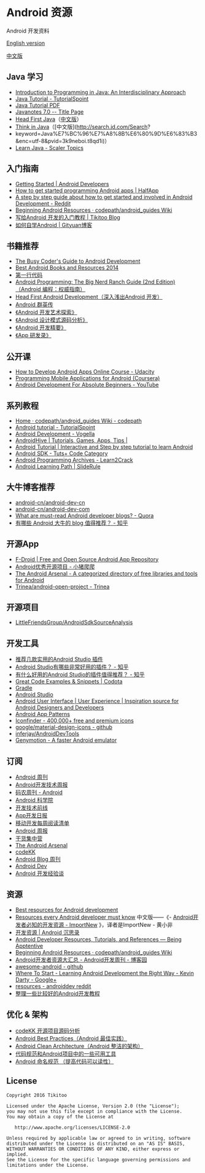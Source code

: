 #  Android 资源
Android 开发资料

[English version](https://github.com/Tikitoo/android-resources/blob/master/README.md)

[中文版](https://github.com/Tikitoo/android-resources/blob/master/README_ZH.md)



## Java 学习
- [Introduction to Programming in Java: An Interdisciplinary Approach](http://introcs.cs.princeton.edu/java/home/)
- [Java Tutorial - TutorialSpoint](http://www.tutorialspoint.com/java/)
- [Java Tutorial PDF](http://www.tutorialspoint.com/java/java_tutorial.pdf)
- [Javanotes 7.0 -- Title Page](http://math.hws.edu/eck/cs124/downloads/javanotes7.pdf)
- [Head First Java](http://shop.oreilly.com/product/9780596009205.do)（[中文版](http://item.jd.com/10222740.html)）
- [Think in Java](http://www.amazon.com/Thinking-Java-4th-Bruce-Eckel/dp/0131872486)（[中文版](http://search.jd.com/Search?
- keyword=Java%E7%BC%96%E7%A8%8B%E6%80%9D%E6%83%B3&enc=utf-8&pvid=3k9neboi.t8qd1i)）
- [Learn Java - Scaler Topics](https://www.scaler.com/topics/java/)




## 入门指南
- [Getting Started | Android Developers](https://developer.android.com/training/index.html)
- [How to get started programming Android apps | HalfApp](http://halfapp.com/blog/get-started-programming-android-apps/)
- [A step by step guide about how to get started and involved in Android Development - Reddit](http://www.reddit.com/r/Android/comments/1w3woc/a_step_by_step_guide_about_how_to_get_started_and/)
- [Beginning Android Resources · codepath/android_guides Wiki](https://github.com/codepath/android_guides/wiki/Beginning-Android-Resources)
- [写给Android 开发的入门教程 | Tikitoo Blog](http://tikitoo.github.io/2015/08/23/android-developer-tutorial/)
- [如何自学Android | Gityuan博客](http://gityuan.com/2016/04/24/how-to-study-android/)





## 书籍推荐
- [ The Busy Coder's Guide to Android Development](http://commonsware.com/Android/)
- [Best Android Books and Resources 2014](http://nimooli.com/blog/best-android-books-2014/)
- [第一行代码]()
- [Android Programming: The Big Nerd Ranch Guide (2nd Edition)（Android 编程：权威指南）]()
- [Head First Android Development（深入浅出Android 开发）]()
- [Android 群英传]()
- [《Android 开发艺术探索》]()
- [《Android 设计模式源码分析》]()
- [《Android 开发精要》]()
- [《App 研发录》]()




## 公开课
- [How to Develop Android Apps Online Course - Udacity](https://www.udacity.com/course/ud853)
- [Programming Mobile Applications for Android (Coursera)](https://class.coursera.org/android-001/lecture)
- [Android Development For Absolute Beginners - YouTube](https://www.youtube.com/playlist?list=PLB03EA9545DD188C3)




## 系列教程
- [Home · codepath/android_guides Wiki - codepath](https://github.com/thecodepath/android_guides/wiki)
- [Android tutorial - TutorialSpoint](http://www.tutorialspoint.com/android/index.htm)
- [Android Development - Vogella](http://www.vogella.com/tutorials/android.html)
- [AndroidHive | Tutorials, Games, Apps, Tips |](http://androidhive.info/)
- [Android Tutorial | Interactive and Step by step tutorial to learn Android](http://www.codelearn.org/android-tutorial/)
- [Android SDK - Tuts+ Code Category](https://code.tutsplus.com/categories/android-sdk)
- [Android Programming Archives - Learn2Crack](http://www.learn2crack.com/category/androidprogramming)
- [Android Learning Path | SlideRule](https://www.mysliderule.com/learning-paths/android/learn/)




## 大牛博客推荐
- [android-cn/android-dev-cn](https://github.com/android-cn/android-dev-cn)
- [android-cn/android-dev-com](https://github.com/android-cn/android-dev-com)
- [What are must-read Android developer blogs? - Quora](http://www.quora.com/What-are-must-read-Android-developer-blogs)
- [有哪些 Android 大牛的 blog 值得推荐？ - 知乎](http://www.zhihu.com/question/19775981)




## 开源App
- [F-Droid | Free and Open Source Android App Repository](https://f-droid.org/)
- [Android优秀开源项目 - 小猪爬爬](http://blog.tisa7.com/android_open_source_projects)
- [The Android Arsenal - A categorized directory of free libraries and tools for Android](https://android-arsenal.com/)
- [Trinea/android-open-project - Trinea](https://github.com/Trinea/android-open-project)





## 开源项目
- [LittleFriendsGroup/AndroidSdkSourceAnalysis](https://github.com/LittleFriendsGroup/AndroidSdkSourceAnalysis)





## 开发工具
- [推荐几款实用的Android Studio 插件](http://www.jianshu.com/p/6f5f818afe4b)
- [Android Studio有哪些非常好用的插件？ - 知乎](https://www.zhihu.com/question/28527388)
- [有什么好用的Android Studio的插件值得推荐？ - 知乎](https://www.zhihu.com/question/28026027)
- [Great Code Examples & Snippets | Codota](http://www.codota.com/)
- [Gradle](http://www.gradleware.com/)
- [Android Studio]()
- [Android User Interface | User Experience | Inspiration source for Android Designers and Developers](http://androiduiux.com)
- [Android App Patterns](http://www.android-app-patterns.com/)
- [Iconfinder - 400,000+ free and premium icons](https://www.iconfinder.com/)
- [google/material-design-icons - github](https://github.com/google/material-design-icons)
- [inferjay/AndroidDevTools](https://github.com/inferjay/AndroidDevTools)
- [Genymotion - A faster Android emulator](https://www.genymotion.com/)




## 订阅
- [Android 周刊](http://androidweekly.net/)
- [Android开发技术周报](http://www.androidweekly.cn/)
- [码农周刊 - Android](https://github.com/nemoTyrant/manong#ANDROID)
- [Android 科学院](http://zhuanlan.zhihu.com/andlib)
- [开发技术前线](http://www.devtf.cn/?cat=2)
- [App开发日报](http://app.memect.com/)
- [移动开发每周阅读清单](http://mobilefrontier.github.io/)
- [Android 周报](http://www.race604.com/tag/Android-Weekly/)
- [干货集中营](http://gank.io/)
- [The Android Arsenal](http://android-arsenal.com/)
- [codeKK ](http://a.codekk.com/)
- [Android Blog 周刊](http://androidblog.cn/)
- [Android Dev](http://www.jianshu.com/collection/6e31b7354a48)
- [Android 开发经验谈](http://www.jianshu.com/collection/5139d555c94d)




## 资源
- [Best resources for Android development](http://www.androidauthority.com/best-resources-android-development-372414/)
- [Resources every Android developer must know](http://www.bongizmo.com/blog/android-resources-each-developer-should-know/)
   中文版——《- [Android开发者必知的开发资源 - ImportNew](http://www.importnew.com/3988.html)
  》，译者是ImportNew - 黄小非
- [开发资源 | Android 沉思录](http://yeungeek.com/awesome-resources/)
- [Android Developer Resources, Tutorials, and References — Being Apptentive](http://www.apptentive.com/blog/programming-resources-for-android-developers/)
- [Beginning Android Resources · codepath/android_guides Wiki](https://github.com/codepath/android_guides/wiki/Beginning-Android-Resources)
- [Android开发者资源大汇总 - Android开发周刊 - 博客园](http://www.cnblogs.com/mainroadlee/p/android_resources_list.html)
- [awesome-android - github](https://github.com/snowdream/awesome-android)
- [Where To Start - Learning Android Development the Right Way - Kevin Darty - Google+](https://plus.google.com/+KevinDarty/posts/Qex6Ae6zhZW)
- [resources - androiddev reddit](http://www.reddit.com/r/androiddev/wiki/resources)
- [整理一些比较好的Android开发教程](http://bxbxbai.github.io/2014/10/07/android-develop-resource/)





## 优化 & 架构
- [codeKK 开源项目源码分析](http://a.codekk.com/)
- [Android Best Practices（Android 最佳实践）](https://github.com/futurice/android-best-practices)
- [Android Clean Architecture（Android 整洁的架构）](https://github.com/android10/Android-CleanArchitecture)
- [代码规范和Android项目中的一些可用工具](http://tech.glowing.com/cn/dai-ma-gui-fan-he-androidxiang-mu-zhong-de-xie-ke-yong-gong-ju/#)
- [Android 命名规范 （提高代码可以读性）](http://blog.csdn.net/vipzjyno1/article/details/23542617)




## License
```
Copyright 2016 Tikitoo

Licensed under the Apache License, Version 2.0 (the "License");
you may not use this file except in compliance with the License.
You may obtain a copy of the License at

   http://www.apache.org/licenses/LICENSE-2.0

Unless required by applicable law or agreed to in writing, software
distributed under the License is distributed on an "AS IS" BASIS,
WITHOUT WARRANTIES OR CONDITIONS OF ANY KIND, either express or implied.
See the License for the specific language governing permissions and
limitations under the License.
```
